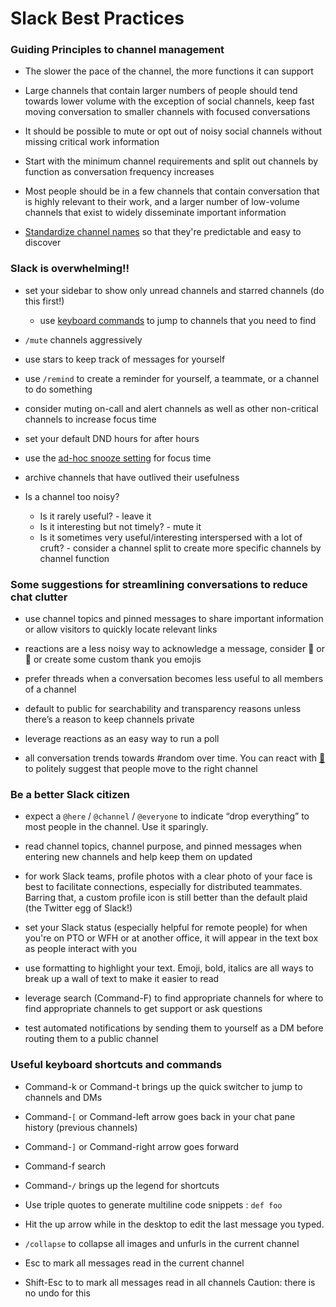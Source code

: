 # Slack Best Practices

### Guiding Principles to channel management

* The slower the pace of the channel, the more functions it can support

* Large channels that contain larger numbers of people should tend towards lower volume with the exception of social channels, 
keep fast moving conversation to smaller channels with focused conversations

* It should be possible to mute or opt out of noisy social channels without missing critical work information

* Start with the minimum channel requirements and split out channels by function as conversation frequency increases

* Most people should be in a few channels that contain conversation that is highly relevant to their work, and a larger number of low-volume channels that exist to widely disseminate important information

* [Standardize channel names](https://github.com/ronnieftw/slack-best-practices/blob/master/channel-names.md) so that they're predictable and easy to discover

### Slack is overwhelming!! 

* set your sidebar to show only unread channels and starred channels (do this first!)
  * use [keyboard commands](#useful-keyboard-shortcuts-and-commands)
 to jump to channels that you need to find

* `/mute` channels aggressively

* use stars to keep track of messages for yourself

* use `/remind` to create a reminder for yourself, a teammate, or a channel to do something

* consider muting on-call and alert channels as well as other non-critical channels to increase focus time

* set your default DND hours for after hours

* use the [ad-hoc snooze setting](https://get.slack.help/hc/en-us/articles/218551977-Reduce-noise-in-Slack#Do-Not-Disturb) for focus time

* archive channels that have outlived their usefulness

* Is a channel too noisy?
   * Is it rarely useful? - leave it
   * Is it interesting but not timely? - mute it
   * Is it sometimes very useful/interesting interspersed with a lot of cruft? - consider a channel split to create more specific channels by channel function


### Some suggestions for streamlining conversations to reduce chat clutter

* use channel topics and pinned messages to share important information or allow visitors to quickly locate relevant links

* reactions are a less noisy way to acknowledge a message, consider :pray: or :bow: or create some custom thank you emojis

* prefer threads when a conversation becomes less useful to all members of a channel 

* default to public for searchability and transparency reasons unless there’s a reason to keep channels private

* leverage reactions as an easy way to run a poll

* all conversation trends towards #random over time. You can react with [:raccoon:](https://qz.com/work/1230173/slack-has-a-solution-for-stopping-chats-the-polite-raccoon/) to politely suggest that people move to the right channel

### Be a better Slack citizen

* expect a `@here` / `@channel` / `@everyone` to indicate “drop everything” to most people in the channel. Use it sparingly. 

* read channel topics, channel purpose, and pinned messages when entering new channels and help keep them on updated 

* for work Slack teams, profile photos with a clear photo of your face is best to facilitate connections, especially for distributed teammates. Barring that, a custom profile icon is still better than the default plaid (the Twitter egg of Slack!)

* set your Slack status (especially helpful for remote people) for when you're on PTO or WFH or at another office, it will appear in the text box as people interact with you 

* use formatting to highlight your text. Emoji, bold, italics are all ways to break up a wall of text to make it easier to read

* leverage search (Command-F) to find appropriate channels for where to find appropriate channels to get support or ask questions

* test automated notifications by sending them to yourself as a DM before routing them to a public channel


### Useful keyboard shortcuts and commands

* Command-k or Command-t brings up the quick switcher to jump to channels and DMs
* Command-`[`  or Command-left arrow goes back in your chat pane history (previous channels)
* Command-`]` or Command-right arrow goes forward 
* Command-f search 
* Command-`/`  brings up the legend for shortcuts

* Use triple quotes to generate multiline code snippets : ```def foo```

* Hit the up arrow while in the desktop to edit the last message you typed.

* `/collapse` to collapse all images and unfurls in the current channel

* Esc to mark all messages read in the current channel
* Shift-Esc to to mark all messages read  in all channels Caution: there is no undo for this
